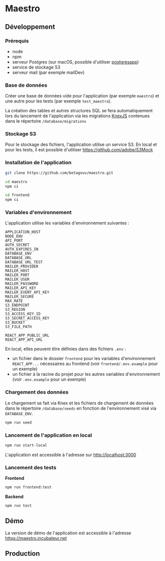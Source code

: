 # Maestro 

## Développement

### Prérequis

- node
- npm
- serveur Postgres (sur macOS, possible d'utiliser [postgresapp](https://postgresapp.com>))
- service de stockage S3
- serveur mail (par exemple mailDev)

### Base de données

Créer une base de données vide pour l'application (par exemple `maestro`) et une autre pour les tests (par exemple `test_maestro`).

La création des tables et autres structures SQL se fera automatiquement lors du lancement de l'application via les migrations [KnexJS](http://knexjs.org/#Migrations) contenues dans le répertoire `/database/migrations`

### Stockage S3

Pour le stockage des fichiers, l'application utilise un service S3. 
En local et pour les tests, il est possible d'utiliser https://github.com/adobe/S3Mock


### Installation de l'application

```bash
git clone https://github.com/betagouv/maestro.git

cd maestro 
npm ci

cd frontend
npm ci
```

### Variables d'environnement

L'application utilise les variables d'environnement suivantes :

```
APPLICATION_HOST
NODE_ENV
API_PORT
AUTH_SECRET
AUTH_EXPIRES_IN
DATABASE_ENV
DATABASE_URL
DATABASE_URL_TEST
MAILER_PROVIDER
MAILER_HOST
MAILER_PORT
MAILER_USER
MAILER_PASSWORD
MAILER_API_KEY
MAILER_EVENT_API_KEY
MAILER_SECURE
MAX_RATE
S3_ENDPOINT
S3_REGION
S3_ACCESS_KEY_ID
S3_SECRET_ACCESS_KEY
S3_BUCKET
S3_FILE_PATH

REACT_APP_PUBLIC_URL
REACT_APP_API_URL
```

En local, elles peuvent être définies dans des fichiers `.env` :
- un fichier dans le dossier `frontend` pour les variables d'environnement `REACT_APP...` nécessaires au frontend (voir `frontend/.env.example` pour un exemple)
- un fichier à la racine du projet pour les autres variables d'environnement (voir `.env.example` pour un exemple)


### Chargement des données

Le chargement se fait via Knex et les fichiers de chargement de données dans le répertoire `/database/seeds` en fonction de l'environnement visé via `DATABASE_ENV`.

```bash
npm run seed
```

### Lancement de l'application en local

```bash
npm run start-local
```

L'application est accessible à l'adresse sur <http://localhost:3000>

### Lancement des tests

**Frontend**

```bash
npm run frontend:test
```

**Backend**

```bash
npm run test
```

## Démo

La version de démo de l'application est accessible à l'adresse <https://maestro.incubateur.net>

## Production
